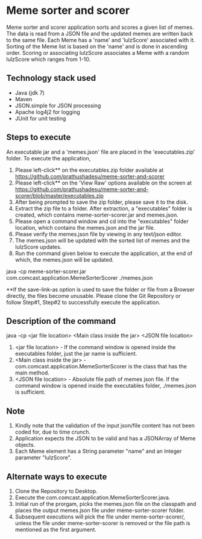 # Meme sorter and scorer

Meme sorter and scorer application sorts and scores a given list of memes. The data is read from a JSON file and the updated memes are written back to the same file. Each Meme has a 'name' and 'lulzScore' associated with it. Sorting of the Meme list is based on the 'name' and is done in ascending order. Scoring or associating lulzScore associates a Meme with a random lulzScore which ranges from 1-10.

Technology stack used
---------------------
- Java (jdk 7)
- Maven
- JSON.simple for JSON processing
- Apache log4j2 for logging
- JUnit for unit testing

Steps to execute
-----------------
An executable jar and a 'memes.json' file are placed in the 'executables.zip' folder. To execute the application,

1. Please left-click** on the executables.zip folder available at https://github.com/prathushadesu/meme-sorter-and-scorer
2. Please left-click** on the 'View Raw' options available on the screen at https://github.com/prathushadesu/meme-sorter-and-scorer/blob/master/executables.zip
3. After being prompted to save the zip folder, please save it to the disk.
4. Extract the zip file to a folder. After extraction, a "executables" folder is created, which contains meme-sorter-scorer.jar and memes.json.
5. Please open a command window and cd into the "executables" folder location, which contains the memes.json and the jar file.
6. Please verify the memes.json file by viewing in any text/json editor.
7. The memes.json will be updated with the sorted list of memes and the lulzScore updates.
8. Run the command given below to execute the application, at the end of which, the memes.json will be updated.

java -cp meme-sorter-scorer.jar com.comcast.application.MemeSorterScorer ./memes.json

**If the save-link-as option is used to save the folder or file from a Browser directly, the files become unusable. Please clone the Git Repository or follow Step#1, Step#2 to successfully execute the application.

Description of the command
---------------------------
java -cp \<jar file location\> \<Main class inside the jar\> \<JSON file location\>

1.  \<jar file location\> - If the command window is opened inside the executables folder, just the jar name is sufficient.
2.  \<Main class inside the jar\>  - com.comcast.application.MemeSorterScorer is the class that has the main method.
3.  \<JSON file location\> - Absolute file path of memes json file. If the command window is opened inside the executables folder, ./memes.json is sufficient.

Note
-----
1. Kindly note that the validation of the input json/file content has not been coded for, due to time crunch.
2. Application expects the JSON to be valid and has a JSONArray of Meme objects.
3. Each Meme element has a String parameter "name" and an Integer parameter "lulzScore".


Alternate ways to execute
--------------------------
1. Clone the Repository to Desktop.
2. Execute the com.comcast.application.MemeSorterScorer.java.
3. Initial run of the prorgam, picks the memes.json file on the classpath and places the output memes.json file under meme-sorter-scorer folder.
4. Subsequent executions will pick the file under meme-sorter-scorer/, unless the file under meme-sorter-scorer is removed or the file path is mentioned as the first argument.
